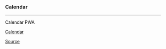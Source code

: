 <h3>Calendar</h3>
<hr/>

Calendar PWA

<a href="https://salvacam.github.io/calendar" target="_blank">Calendar</a>

<a href="https://github.com/vanilla-calendar/vanilla-calendar" target="_blank">Source</a>